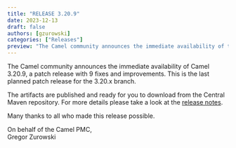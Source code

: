 ```yaml
---
title: "RELEASE 3.20.9"
date: 2023-12-13
draft: false
authors: [gzurowski]
categories: ["Releases"]
preview: "The Camel community announces the immediate availability of the new Camel 3.20.9 LTS patch release"
---
```


The Camel community announces the immediate availability of Camel 3.20.9, a patch release with 9 fixes and improvements. This is the last planned patch release for the 3.20.x branch.

The artifacts are published and ready for you to download from the Central Maven repository. For more details please take a look at the [release notes](/releases/release-3.20.9/).

Many thanks to all who made this release possible.

On behalf of the Camel PMC,  
Gregor Zurowski
